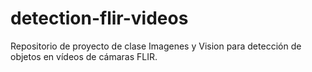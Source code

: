 # detection-flir-videos
Repositorio de proyecto de clase Imagenes y Vision para detección de objetos en vídeos de cámaras FLIR.
